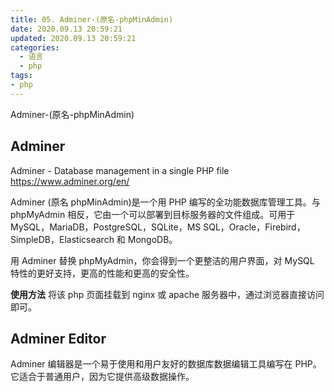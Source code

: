 ```yaml
---
title: 05. Adminer-(原名-phpMinAdmin)
date: 2020.09.13 20:59:21
updated: 2020.09.13 20:59:21
categories:
  - 语言
  - php
tags:
- php
---
```


Adminer-(原名-phpMinAdmin)

## Adminer

Adminer - Database management in a single PHP file
<https://www.adminer.org/en/>

Adminer (原名 phpMinAdmin)是一个用 PHP 编写的全功能数据库管理工具。与 phpMyAdmin 相反，它由一个可以部署到目标服务器的文件组成。可用于 MySQL，MariaDB，PostgreSQL，SQLite，MS SQL，Oracle，Firebird，SimpleDB，Elasticsearch 和 MongoDB。

用 Adminer 替换 phpMyAdmin，你会得到一个更整洁的用户界面，对 MySQL 特性的更好支持，更高的性能和更高的安全性。

**使用方法**
将该 php 页面挂载到 nginx 或 apache 服务器中，通过浏览器直接访问即可。

## Adminer Editor

Adminer 编辑器是一个易于使用和用户友好的数据库数据编辑工具编写在 PHP。它适合于普通用户，因为它提供高级数据操作。
